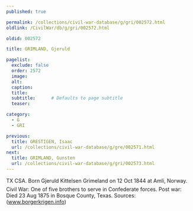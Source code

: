 ```yaml
---
published: true

permalink: /collections/civil-war-database/g/gri/002572.html
oldlink: /CivilWar/db/g/gri/002572.html

oldid: 002572

title: GRIMLAND, Gjeruld

pagelist:
  exclude: false
  order: 2572
  image: 
  alt:
  caption:
  title:
  subtitle:      # Defaults to page subtitle
  teaser:

category: 
  - G 
  - GRI

previous:
  title: GRESTIGEN, Isaac
  url: /collections/civil-war-database/g/gre/002571.html  
next:
  title: GRIMLAND, Gunsten
  url: /collections/civil-war-database/g/gri/002573.html   
---
```

TX CSA. Born &#147;Gjeruld Kittelsen Grimeland&#148; on 12 Oct 1844 at Amli, Norway. Civil War: One of five brothers to serve in Confederate forces. Post war: Died 23 Aug 1875 in Bosque County, Texas. Sources: (www.borgerkrigen.info)